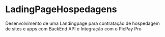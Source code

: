# LadingPageHospedagens
Desenvolvimento de uma Landingpage para contratação de hospedagem de sites e apps com BackEnd API e Integração com o PicPay Pro
